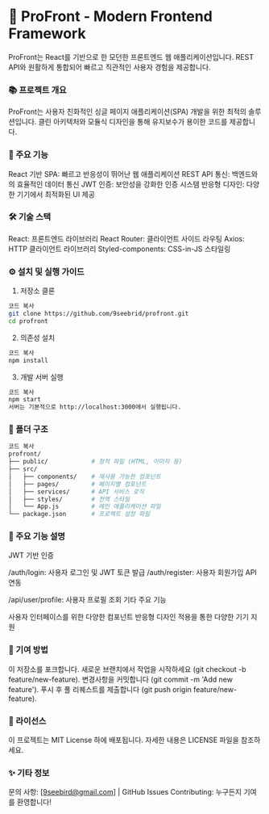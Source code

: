 # 🌟 ProFront - Modern Frontend Framework

ProFront는 React를 기반으로 한 모던한 프론트엔드 웹 애플리케이션입니다. REST API와 원활하게 통합되어 빠르고 직관적인 사용자 경험을 제공합니다.

### 📚 프로젝트 개요

ProFront는 사용자 친화적인 싱글 페이지 애플리케이션(SPA) 개발을 위한 최적의 솔루션입니다. 클린 아키텍처와 모듈식 디자인을 통해 유지보수가 용이한 코드를 제공합니다.

### 🔑 주요 기능

React 기반 SPA: 빠르고 반응성이 뛰어난 웹 애플리케이션
REST API 통신: 백엔드와의 효율적인 데이터 통신
JWT 인증: 보안성을 강화한 인증 시스템
반응형 디자인: 다양한 기기에서 최적화된 UI 제공

### 🛠️ 기술 스택

React: 프론트엔드 라이브러리
React Router: 클라이언트 사이드 라우팅
Axios: HTTP 클라이언트 라이브러리
Styled-components: CSS-in-JS 스타일링

### ⚙️ 설치 및 실행 가이드

1. 저장소 클론

```bash
코드 복사
git clone https://github.com/9seebrid/profront.git
cd profront
```

2. 의존성 설치

```bash
코드 복사
npm install
```

3. 개발 서버 실행

```bash
코드 복사
npm start
서버는 기본적으로 http://localhost:3000에서 실행됩니다.
```

### 📂 폴더 구조

```bash
코드 복사
profront/
├── public/            # 정적 파일 (HTML, 이미지 등)
├── src/
│   ├── components/    # 재사용 가능한 컴포넌트
│   ├── pages/         # 페이지별 컴포넌트
│   ├── services/      # API 서비스 로직
│   ├── styles/        # 전역 스타일
│   └── App.js         # 메인 애플리케이션 파일
└── package.json       # 프로젝트 설정 파일
```

### 🎯 주요 기능 설명

JWT 기반 인증

/auth/login: 사용자 로그인 및 JWT 토큰 발급
/auth/register: 사용자 회원가입
API 연동

/api/user/profile: 사용자 프로필 조회
기타 주요 기능

사용자 인터페이스를 위한 다양한 컴포넌트
반응형 디자인 적용을 통한 다양한 기기 지원

### 🤝 기여 방법

이 저장소를 포크합니다.
새로운 브랜치에서 작업을 시작하세요 (git checkout -b feature/new-feature).
변경사항을 커밋합니다 (git commit -m 'Add new feature').
푸시 후 풀 리퀘스트를 제출합니다 (git push origin feature/new-feature).

### 📜 라이선스

이 프로젝트는 MIT License 하에 배포됩니다. 자세한 내용은 LICENSE 파일을 참조하세요.

### ✨ 기타 정보

문의 사항: [9seebird@gmail.com] | GitHub Issues
Contributing: 누구든지 기여를 환영합니다!
